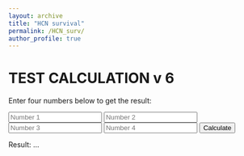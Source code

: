 ```yaml
---
layout: archive
title: "HCN survival"
permalink: /HCN_surv/
author_profile: true
---
```


# TEST CALCULATION v 6

Enter four numbers below to get the result:

<form id="calc-form">
    <input type="number" id="num1" placeholder="Number 1">
    <input type="number" id="num2" placeholder="Number 2">
    <input type="number" id="num3" placeholder="Number 3">
    <input type="number" id="num4" placeholder="Number 4">
    <button type="button" id="calc-button">Calculate</button>
</form>

<p>Result: <span id="result">...</span></p>

<script src="/surv_calc.js"></script>
